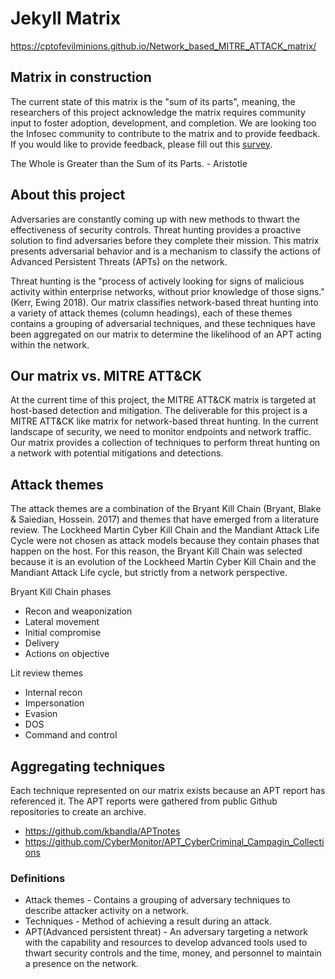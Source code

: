 # Jekyll Matrix

https://cptofevilminions.github.io/Network_based_MITRE_ATTACK_matrix/

## Matrix in construction 
The current state of this matrix is the "sum of its parts", meaning, the researchers of this project acknowledge the matrix requires community input to foster adoption, development, and completion. We are looking too the Infosec community to contribute to the matrix and to provide feedback. If you would like to provide feedback, please fill out this [survey](https://rit.az1.qualtrics.com/jfe/form/SV_51QOWaCZL21ytq5). 

The Whole is Greater than the Sum of its Parts. - Aristotle

## About this project
Adversaries are constantly coming up with new methods to thwart the effectiveness of security controls. Threat hunting provides a proactive solution to find adversaries before they complete their mission. This matrix presents adversarial behavior and is a mechanism to classify the actions of Advanced Persistent Threats (APTs) on the network. 


Threat hunting is the "process of actively looking for signs of malicious activity within enterprise networks, without prior knowledge of those signs." (Kerr, Ewing 2018). Our matrix classifies network-based threat hunting into a variety of attack themes (column headings), each of these themes contains a grouping of adversarial techniques, and these techniques have been aggregated on our matrix to determine the likelihood of an APT acting within the network. 

## Our matrix vs. MITRE ATT&CK
At the current time of this project, the MITRE ATT&CK matrix is targeted at host-based detection and mitigation. The deliverable for this project is a MITRE ATT&CK like matrix for network-based threat hunting. In the current landscape of security, we need to monitor endpoints and network traffic. Our matrix provides a collection of techniques to perform threat hunting on a network with potential mitigations and detections.

## Attack themes
The attack themes are a combination of the Bryant Kill Chain (Bryant, Blake & Saiedian, Hossein. 2017) and themes that have emerged from a literature review. The Lockheed Martin Cyber Kill Chain and the Mandiant Attack Life Cycle were not chosen as attack models because they contain phases that happen on the host. For this reason, the Bryant Kill Chain was selected because it is an evolution of the Lockheed Martin Cyber Kill Chain and the Mandiant Attack Life cycle, but strictly from a network perspective.

Bryant Kill Chain phases
* Recon and weaponization
* Lateral movement
* Initial compromise
* Delivery
* Actions on objective

Lit review themes
* Internal recon
* Impersonation
* Evasion
* DOS
* Command and control

## Aggregating techniques
Each technique represented on our matrix exists because an APT report has referenced it. The APT reports were gathered from public Github repositories to create an archive.
* https://github.com/kbandla/APTnotes
* https://github.com/CyberMonitor/APT_CyberCriminal_Campagin_Collections

### Definitions
* Attack themes - Contains a grouping of adversary techniques to describe attacker activity on a network.
* Techniques - Method of achieving a result during an attack.
* APT(Advanced persistent threat) - An adversary targeting a network with the capability and resources to develop advanced tools used to thwart security controls and the time, money, and personnel to maintain a presence on the network.